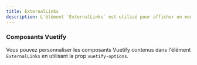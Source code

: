 ```yaml
---
title: ExternalLinks
description: L'élément `ExternalLinks` est utilisé pour afficher un menu avec une liste vers des liens externes.
---
```


<doc-tabs>

<doc-tab-item label="Utilisation">
 <doc-example file="external-links/usage"></doc-example>
</doc-tab-item>

<doc-tab-item label="API">
 <doc-api name="external-links"></doc-api>
</doc-tab-item>

<doc-tab-item label="Personnalisation">

### Composants Vuetify

Vous pouvez personnaliser les composants Vuetify contenus dans l'élément `ExternalLinks` en utilisant la prop `vuetify-options`.

 <doc-example file="external-links/options"></doc-example>
</doc-tab-item>
</doc-tabs>
